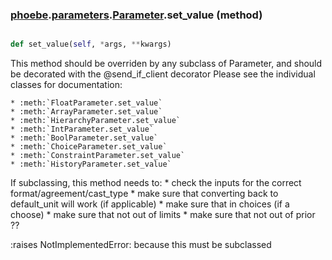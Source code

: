### [phoebe](phoebe.md).[parameters](phoebe.parameters.md).[Parameter](phoebe.parameters.Parameter.md).set_value (method)


```py

def set_value(self, *args, **kwargs)

```



This method should be overriden by any subclass of Parameter, and should
be decorated with the @send_if_client decorator
Please see the individual classes for documentation:

    * :meth:`FloatParameter.set_value`
    * :meth:`ArrayParameter.set_value`
    * :meth:`HierarchyParameter.set_value`
    * :meth:`IntParameter.set_value`
    * :meth:`BoolParameter.set_value`
    * :meth:`ChoiceParameter.set_value`
    * :meth:`ConstraintParameter.set_value`
    * :meth:`HistoryParameter.set_value`

If subclassing, this method needs to:
    * check the inputs for the correct format/agreement/cast_type
    * make sure that converting back to default_unit will work (if applicable)
    * make sure that in choices (if a choose)
    * make sure that not out of limits
    * make sure that not out of prior ??

:raises NotImplementedError: because this must be subclassed


